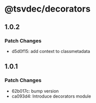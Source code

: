 # @tsvdec/decorators

## 1.0.2

### Patch Changes

- d5d0f15: add context to classmetadata

## 1.0.1

### Patch Changes

- 62b017c: bump version
- ca093d4: Introduce decorators module
